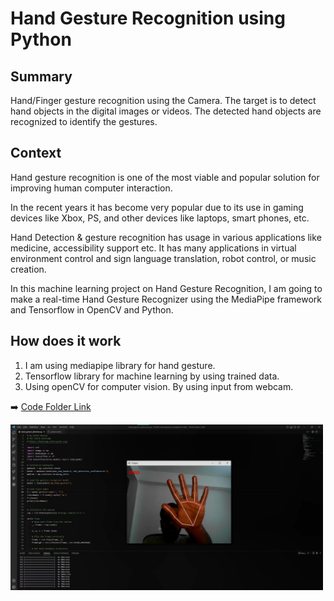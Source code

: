 # Hand Gesture Recognition using Python




## Summary
Hand/Finger gesture recognition using the Camera. The target is to detect hand objects in the digital images or videos. The detected hand objects are recognized to identify the gestures.



## Context
Hand gesture recognition is one of the most viable and popular solution for improving human computer interaction. 

In the recent years it has become very popular due to its use in gaming devices like Xbox, PS, and other devices like laptops, smart phones, etc. 

Hand Detection & gesture recognition has usage in various applications like medicine, accessibility support etc. It has many applications in virtual environment control and sign language translation, robot control, or music creation.

In this machine learning project on Hand Gesture Recognition, I am going to make a real-time Hand Gesture Recognizer using the MediaPipe framework and Tensorflow in OpenCV and Python.

## How does it work
1. I am using mediapipe library for hand gesture. 
2. Tensorflow library for machine learning by using trained data.
3. Using openCV for computer vision. By using input from webcam.



➡️ [Code Folder Link](https://drive.google.com/drive/folders/1i4K4lPyMav3H1BkVYgQMJj05A6zsfvwi?usp=sharing)


<div id="header" align="left">
  <a href="https://github.com/kunsh13">
  <img src="Hand Gesture Recognition/hand_gesture.jpg" width="500"/>
  </a>
</div>

